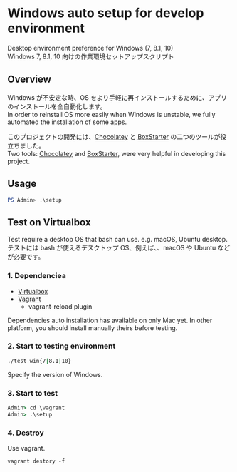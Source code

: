 # Windows auto setup for develop environment

Desktop environment preference for Windows (7, 8.1, 10)  
Windows 7, 8.1, 10 向けの作業環境セットアップスクリプト

## Overview

Windows が不安定な時、OS をより手軽に再インストールするために、アプリのインストールを全自動化します。  
In order to reinstall OS more easily when Windows is unstable, we fully automated the installation of some apps.

このプロジェクトの開発には、[Chocolatey](https://chocolatey.org) と [BoxStarter](https://boxstarter.org) の二つのツールが役立ちました。  
Two tools: [Chocolatey](https://chocolatey.org) and [BoxStarter](https://boxstarter.org), were very helpful in developing this project.

## Usage

```PowerShell
PS Admin> .\setup
```

## Test on Virtualbox

Test require a desktop OS that bash can use. e.g. macOS, Ubuntu desktop.
テストには bash が使えるデスクトップ OS、例えば、、macOS や Ubuntu などが必要です。

### 1. Dependenciea

- [Virtualbox](https://www.virtualbox.org)
- [Vagrant](https://www.vagrantup.com)
  - vagrant-reload plugin

Dependencies auto installation has available on only Mac yet.
In other platform, you should install manually theirs before testing.

### 2. Start to testing environment

```sh
./test win{7|8.1|10}
```

Specify the version of Windows.

### 3. Start to test

```bat
Admin> cd \vagrant
Admin> .\setup
```

### 4. Destroy

Use vagrant.

```SH
vagrant destory -f
```
